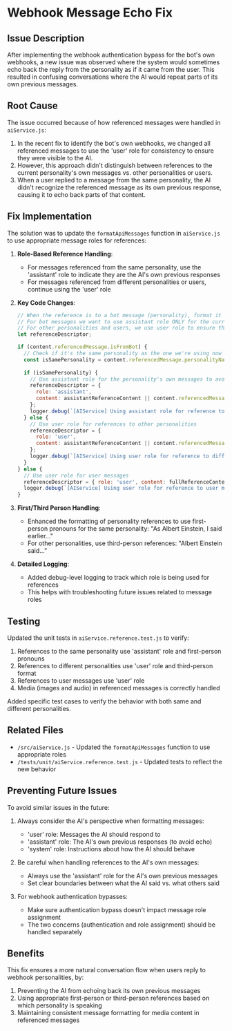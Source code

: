 # Webhook Message Echo Fix

## Issue Description

After implementing the webhook authentication bypass for the bot's own webhooks, a new issue was observed where the system would sometimes echo back the reply from the personality as if it came from the user. This resulted in confusing conversations where the AI would repeat parts of its own previous messages.

## Root Cause

The issue occurred because of how referenced messages were handled in `aiService.js`:

1. In the recent fix to identify the bot's own webhooks, we changed all referenced messages to use the 'user' role for consistency to ensure they were visible to the AI.
2. However, this approach didn't distinguish between references to the current personality's own messages vs. other personalities or users.
3. When a user replied to a message from the same personality, the AI didn't recognize the referenced message as its own previous response, causing it to echo back parts of that content.

## Fix Implementation

The solution was to update the `formatApiMessages` function in `aiService.js` to use appropriate message roles for references:

1. **Role-Based Reference Handling**: 
   - For messages referenced from the same personality, use the 'assistant' role to indicate they are the AI's own previous responses
   - For messages referenced from different personalities or users, continue using the 'user' role

2. **Key Code Changes**:
   ```javascript
   // When the reference is to a bot message (personality), format it as appropriate
   // For bot messages we want to use assistant role ONLY for the current personality
   // For other personalities and users, we use user role to ensure the AI can see them consistently
   let referenceDescriptor;
   
   if (content.referencedMessage.isFromBot) {
     // Check if it's the same personality as the one we're using now
     const isSamePersonality = content.referencedMessage.personalityName === personalityName;
     
     if (isSamePersonality) {
       // Use assistant role for the personality's own messages to avoid echo
       referenceDescriptor = { 
         role: 'assistant', 
         content: assistantReferenceContent || content.referencedMessage.content 
       };
       logger.debug(`[AIService] Using assistant role for reference to same personality: ${personalityName}`);
     } else {
       // Use user role for references to other personalities
       referenceDescriptor = { 
         role: 'user', 
         content: assistantReferenceContent || content.referencedMessage.content 
       };
       logger.debug(`[AIService] Using user role for reference to different personality: ${content.referencedMessage.personalityName}`);
     }
   } else {
     // Use user role for user messages
     referenceDescriptor = { role: 'user', content: fullReferenceContent };
     logger.debug(`[AIService] Using user role for reference to user message`);
   }
   ```

3. **First/Third Person Handling**: 
   - Enhanced the formatting of personality references to use first-person pronouns for the same personality: "As Albert Einstein, I said earlier..."
   - For other personalities, use third-person references: "Albert Einstein said..."

4. **Detailed Logging**: 
   - Added debug-level logging to track which role is being used for references
   - This helps with troubleshooting future issues related to message roles

## Testing

Updated the unit tests in `aiService.reference.test.js` to verify:

1. References to the same personality use 'assistant' role and first-person pronouns
2. References to different personalities use 'user' role and third-person format
3. References to user messages use 'user' role
4. Media (images and audio) in referenced messages is correctly handled

Added specific test cases to verify the behavior with both same and different personalities.

## Related Files

- `/src/aiService.js` - Updated the `formatApiMessages` function to use appropriate roles
- `/tests/unit/aiService.reference.test.js` - Updated tests to reflect the new behavior

## Preventing Future Issues

To avoid similar issues in the future:

1. Always consider the AI's perspective when formatting messages:
   - 'user' role: Messages the AI should respond to
   - 'assistant' role: The AI's own previous responses (to avoid echo)
   - 'system' role: Instructions about how the AI should behave

2. Be careful when handling references to the AI's own messages:
   - Always use the 'assistant' role for the AI's own previous messages
   - Set clear boundaries between what the AI said vs. what others said

3. For webhook authentication bypasses:
   - Make sure authentication bypass doesn't impact message role assignment
   - The two concerns (authentication and role assignment) should be handled separately

## Benefits

This fix ensures a more natural conversation flow when users reply to webhook personalities, by:

1. Preventing the AI from echoing back its own previous messages
2. Using appropriate first-person or third-person references based on which personality is speaking
3. Maintaining consistent message formatting for media content in referenced messages